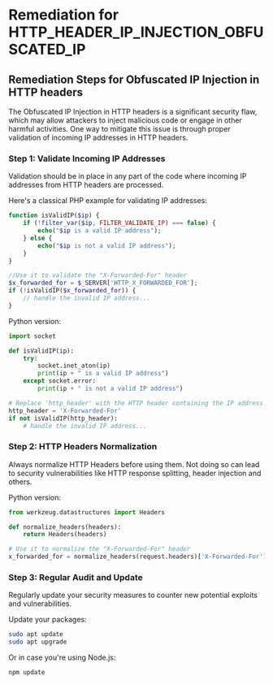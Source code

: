# Remediation for HTTP_HEADER_IP_INJECTION_OBFUSCATED_IP

## Remediation Steps for Obfuscated IP Injection in HTTP headers

The Obfuscated IP Injection in HTTP headers is a significant security flaw, which may allow attackers to inject malicious code or engage in other harmful activities. One way to mitigate this issue is through proper validation of incoming IP addresses in HTTP headers.

### Step 1: Validate Incoming IP Addresses

Validation should be in place in any part of the code where incoming IP addresses from HTTP headers are processed.

Here's a classical PHP example for validating IP addresses:

```php
function isValidIP($ip) {
    if (!filter_var($ip, FILTER_VALIDATE_IP) === false) {
        echo("$ip is a valid IP address");
    } else {
        echo("$ip is not a valid IP address");
    }
}

//Use it to validate the "X-Forwarded-For" header
$x_forwarded_for = $_SERVER['HTTP_X_FORWARDED_FOR'];
if (!isValidIP($x_forwarded_for)) {
    // handle the invalid IP address...
}
```

Python version:

```python
import socket

def isValidIP(ip):
    try:
        socket.inet_aton(ip)
        print(ip + " is a valid IP address")
    except socket.error:
        print(ip + " is not a valid IP address")

# Replace 'http_header' with the HTTP header containing the IP address
http_header = 'X-Forwarded-For'
if not isValidIP(http_header):
    # handle the invalid IP address...
```

### Step 2: HTTP Headers Normalization

Always normalize HTTP Headers before using them. Not doing so can lead to security vulnerabilities like HTTP response splitting, header injection and others.

Python version:

```python
from werkzeug.datastructures import Headers

def normalize_headers(headers):
    return Headers(headers)

# Use it to normalize the "X-Forwarded-For" header
x_forwarded_for = normalize_headers(request.headers)['X-Forwarded-For']
```

### Step 3: Regular Audit and Update

Regularly update your security measures to counter new potential exploits and vulnerabilities.

Update your packages:

```bash
sudo apt update
sudo apt upgrade
```

Or in case you're using Node.js:

```bash
npm update
```